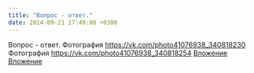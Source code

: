 ```yaml
---
title: "Вопрос - ответ."
date: 2014-09-21 17:49:00 +0300
---
```


Вопрос - ответ.
Фотография
<a class="vk-attach" href="https://vk.com/photo41076938_340818230">https://vk.com/photo41076938_340818230</a>
Фотография
<a class="vk-attach" href="https://vk.com/photo41076938_340818254">https://vk.com/photo41076938_340818254</a>
<a class="vk-attach" href="https://vk.com/photo41076938_340818230">Вложение</a>
<a class="vk-attach" href="https://vk.com/photo41076938_340818254">Вложение</a>
